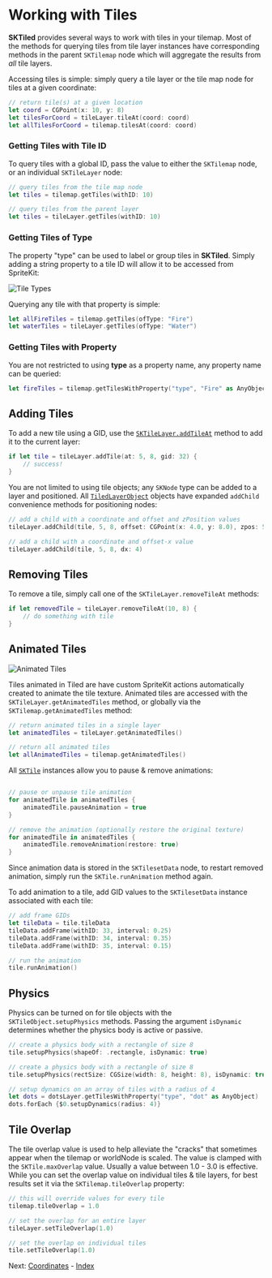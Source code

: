 # Working with Tiles

**SKTiled** provides several ways to work with tiles in your tilemap. Most of the methods for querying tiles from tile layer instances have corresponding methods in the parent `SKTilemap` node which will aggregate the results from *all* tile layers.

Accessing tiles is simple: simply query a tile layer or the tile map node for tiles at a given coordinate:

```swift
// return tile(s) at a given location
let coord = CGPoint(x: 10, y: 8)
let tilesForCoord = tileLayer.tileAt(coord: coord)
let allTilesForCoord = tilemap.tilesAt(coord: coord)
```

### Getting Tiles with Tile ID

To query tiles with a global ID, pass the value to either the `SKTilemap` node, or an individual `SKTileLayer` node:

```swift
// query tiles from the tile map node
let tiles = tilemap.getTiles(withID: 10)

// query tiles from the parent layer
let tiles = tileLayer.getTiles(withID: 10)
```

### Getting Tiles of Type

The property "type" can be used to label or group tiles in **SKTiled**. Simply adding a string property to a tile ID will allow it to be accessed from SpriteKit:

![Tile Types](https://raw.githubusercontent.com/mfessenden/SKTiled/master/docs/Images/tile-types.png)

Querying any tile with that property is simple:

```swift
let allFireTiles = tilemap.getTiles(ofType: "Fire")
let waterTiles = tileLayer.getTiles(ofType: "Water")
```

### Getting Tiles with Property

You are not restricted to using **type** as a property name, any property name can be queried:

```swift
let fireTiles = tilemap.getTilesWithProperty("type", "Fire" as AnyObject)
```

## Adding Tiles

To add a new tile using a GID, use the [`SKTileLayer.addTileAt`](Classes/SKTileLayer.html#/s:FC7SKTiled11SKTileLayer9addTileAtFTSiSi3gidGSqSi__GSqCS_6SKTile_) method to add it to the current layer:

```swift
if let tile = tileLayer.addTile(at: 5, 8, gid: 32) {
    // success!
}
```

You are not limited to using tile objects; any `SKNode` type can be added to a layer and positioned. All [`TiledLayerObject`](Classes/TiledLayerObject.html) objects have expanded `addChild` convenience methods for positioning nodes:

```swift
// add a child with a coordinate and offset and zPosition values
tileLayer.addChild(tile, 5, 8, offset: CGPoint(x: 4.0, y: 8.0), zpos: 50)

// add a child with a coordinate and offset-x value
tileLayer.addChild(tile, 5, 8, dx: 4)
```

## Removing Tiles

To remove a tile, simply call one of the `SKTileLayer.removeTileAt` methods:

```swift
if let removedTile = tileLayer.removeTileAt(10, 8) {
    // do something with tile
}
```

## Animated Tiles

![Animated Tiles](https://raw.githubusercontent.com/mfessenden/SKTiled/master/docs/Images/animated-tiles.gif)

Tiles animated in Tiled are have custom SpriteKit actions automatically created to animate the tile texture. Animated tiles are accessed with the `SKTileLayer.getAnimatedTiles` method, or globally via the `SKTilemap.getAnimatedTiles` method:

```swift
// return animated tiles in a single layer
let animatedTiles = tileLayer.getAnimatedTiles()

// return all animated tiles
let allAnimatedTiles = tilemap.getAnimatedTiles()
```

All [`SKTile`](Classes/SKTile.html) instances allow you to pause & remove animations:

```swift

// pause or unpause tile animation 
for animatedTile in animatedTiles {
    animatedTile.pauseAnimation = true
}

// remove the animation (optionally restore the original texture)
for animatedTile in animatedTiles {
    animatedTile.removeAnimation(restore: true)
}
```

Since animation data is stored in the `SKTilesetData` node, to restart removed animation, simply run the `SKTile.runAnimation` method again.

To add animation to a tile, add GID values to the `SKTilesetData` instance associated with each tile:

```swift
// add frame GIDs
let tileData = tile.tileData
tileData.addFrame(withID: 33, interval: 0.25)
tileData.addFrame(withID: 34, interval: 0.35)
tileData.addFrame(withID: 35, interval: 0.15)

// run the animation
tile.runAnimation()
```

## Physics

Physics can be turned on for tile objects with the `SKTileObject.setupPhysics` methods. Passing the argument `isDynamic` determines whether the physics body is active or passive. 

```swift
// create a physics body with a rectangle of size 8
tile.setupPhysics(shapeOf: .rectangle, isDynamic: true)

// create a physics body with a rectangle of size 8
tile.setupPhysics(rectSize: CGSize(width: 8, height: 8), isDynamic: true)

// setup dynamics on an array of tiles with a radius of 4
let dots = dotsLayer.getTilesWithProperty("type", "dot" as AnyObject)
dots.forEach {$0.setupDynamics(radius: 4)}
```

## Tile Overlap

The tile overlap value is used to help alleviate the "cracks" that sometimes appear when the tilemap or worldNode is scaled. The value is clamped with the `SKTile.maxOverlap` value. Usually a value between 1.0 - 3.0 is effective. While you can set the overlap value on individual tiles & tile layers, for best results set it via the `SKTilemap.tileOverlap` property:

```swift
// this will override values for every tile
tilemap.tileOverlap = 1.0

// set the overlap for an entire layer
tileLayer.setTileOverlap(1.0)

// set the overlap on individual tiles
tile.setTileOverlap(1.0)
```


Next: [Coordinates](coordinates.html) - [Index](Tutorial.html)
